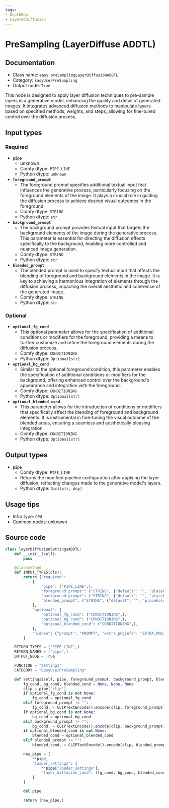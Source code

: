 ```yaml
---
tags:
- DepthMap
- LayeredDiffusion
---
```


# PreSampling (LayerDiffuse ADDTL)
## Documentation
- Class name: `easy preSamplingLayerDiffusionADDTL`
- Category: `EasyUse/PreSampling`
- Output node: `True`

This node is designed to apply layer diffusion techniques to pre-sample layers in a generative model, enhancing the quality and detail of generated images. It integrates advanced diffusion methods to manipulate layers based on specified methods, weights, and steps, allowing for fine-tuned control over the diffusion process.
## Input types
### Required
- **`pipe`**
    - unknown
    - Comfy dtype: `PIPE_LINE`
    - Python dtype: `unknown`
- **`foreground_prompt`**
    - The foreground prompt specifies additional textual input that influences the generative process, particularly focusing on the foreground elements of the image. It plays a crucial role in guiding the diffusion process to achieve desired visual outcomes in the foreground.
    - Comfy dtype: `STRING`
    - Python dtype: `str`
- **`background_prompt`**
    - The background prompt provides textual input that targets the background elements of the image during the generative process. This parameter is essential for directing the diffusion effects specifically to the background, enabling more controlled and nuanced image generation.
    - Comfy dtype: `STRING`
    - Python dtype: `str`
- **`blended_prompt`**
    - The blended prompt is used to specify textual input that affects the blending of foreground and background elements in the image. It is key to achieving a harmonious integration of elements through the diffusion process, impacting the overall aesthetic and coherence of the generated image.
    - Comfy dtype: `STRING`
    - Python dtype: `str`
### Optional
- **`optional_fg_cond`**
    - This optional parameter allows for the specification of additional conditions or modifiers for the foreground, providing a means to further customize and refine the foreground elements during the diffusion process.
    - Comfy dtype: `CONDITIONING`
    - Python dtype: `Optional[str]`
- **`optional_bg_cond`**
    - Similar to the optional foreground condition, this parameter enables the specification of additional conditions or modifiers for the background, offering enhanced control over the background's appearance and integration with the foreground.
    - Comfy dtype: `CONDITIONING`
    - Python dtype: `Optional[str]`
- **`optional_blended_cond`**
    - This parameter allows for the introduction of conditions or modifiers that specifically affect the blending of foreground and background elements. It is instrumental in fine-tuning the visual outcome of the blended areas, ensuring a seamless and aesthetically pleasing integration.
    - Comfy dtype: `CONDITIONING`
    - Python dtype: `Optional[str]`
## Output types
- **`pipe`**
    - Comfy dtype: `PIPE_LINE`
    - Returns the modified pipeline configuration after applying the layer diffusion, reflecting changes made to the generative model's layers.
    - Python dtype: `Dict[str, Any]`
## Usage tips
- Infra type: `GPU`
- Common nodes: unknown


## Source code
```python
class layerDiffusionSettingsADDTL:
    def __init__(self):
        pass

    @classmethod
    def INPUT_TYPES(cls):
        return {"required":
            {
                "pipe": ("PIPE_LINE",),
                "foreground_prompt": ("STRING", {"default": "", "placeholder": "Foreground Additional Prompt", "multiline": True}),
                "background_prompt": ("STRING", {"default": "", "placeholder": "Background Additional Prompt", "multiline": True}),
                "blended_prompt": ("STRING", {"default": "", "placeholder": "Blended Additional Prompt", "multiline": True}),
            },
            "optional": {
                "optional_fg_cond": ("CONDITIONING",),
                "optional_bg_cond": ("CONDITIONING",),
                "optional_blended_cond": ("CONDITIONING",),
            },
            "hidden": {"prompt": "PROMPT", "extra_pnginfo": "EXTRA_PNGINFO", "my_unique_id": "UNIQUE_ID"},
        }

    RETURN_TYPES = ("PIPE_LINE",)
    RETURN_NAMES = ("pipe",)
    OUTPUT_NODE = True

    FUNCTION = "settings"
    CATEGORY = "EasyUse/PreSampling"

    def settings(self, pipe, foreground_prompt, background_prompt, blended_prompt, optional_fg_cond=None, optional_bg_cond=None, optional_blended_cond=None, prompt=None, extra_pnginfo=None, my_unique_id=None):
        fg_cond, bg_cond, blended_cond = None, None, None
        clip = pipe['clip']
        if optional_fg_cond is not None:
            fg_cond = optional_fg_cond
        elif foreground_prompt != "":
            fg_cond, = CLIPTextEncode().encode(clip, foreground_prompt)
        if optional_bg_cond is not None:
            bg_cond = optional_bg_cond
        elif background_prompt != "":
            bg_cond, = CLIPTextEncode().encode(clip, background_prompt)
        if optional_blended_cond is not None:
            blended_cond = optional_blended_cond
        elif blended_prompt != "":
            blended_cond, = CLIPTextEncode().encode(clip, blended_prompt)

        new_pipe = {
            **pipe,
            "loader_settings": {
                **pipe["loader_settings"],
                "layer_diffusion_cond": (fg_cond, bg_cond, blended_cond)
            }
        }

        del pipe

        return (new_pipe,)

```

